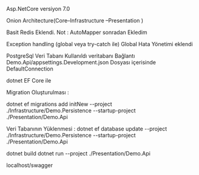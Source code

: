 Asp.NetCore versiyon 7.0

Onion Architecture(Core–Infrastructure –Presentation )

Basit Redis Eklendi.
Not : AutoMapper sonradan Ekledim

Exception handling (global veya try-catch ile)
Global Hata Yönetimi eklendi


PostgreSql Veri Tabanı Kullanıldı
veritabanı Bağlantı Demo.Api/appsettings.Development.json Dosyası içerisinde DefaultConnection

dotnet EF Core ile

Migration Oluşturulması : 

dotnet ef migrations add initNew --project ./Infrastructure/Demo.Persistence --startup-project ./Presentation/Demo.Api

Veri Tabanının Yüklenmesi : 
dotnet ef database update --project ./Infrastructure/Demo.Persistence --startup-project ./Presentation/Demo.Api


dotnet build
dotnet run --project ./Presentation/Demo.Api

localhost/swagger